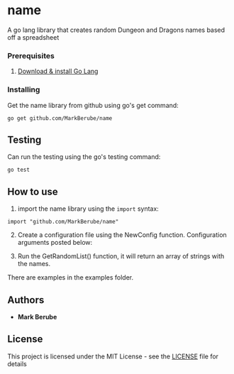 # name

A go lang library that creates random Dungeon and Dragons names based off a spreadsheet

### Prerequisites

1. [Download & install Go Lang](https://golang.org/doc/install)

### Installing

Get the name library from github using go's get command:
```
go get github.com/MarkBerube/name
```

## Testing

Can run the testing using the go's testing command:

```
go test
```

## How to use

1. import the name library using the `import` syntax:

```
import "github.com/MarkBerube/name"
```

2. Create a configuration file using the NewConfig function. Configuration arguments posted below:

3. Run the GetRandomList() function, it will return an array of strings with the names.

There are examples in the examples folder.

## Authors

* **Mark Berube**

## License

This project is licensed under the MIT License - see the [LICENSE](LICENSE) file for details
